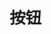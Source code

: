 <!--
 * @Author: Delevin.TnT
 * @LastEditors: Delevin.TnT
 * @Date: 2022-03-23 09:41:29
 * @LastEditTime: 2022-03-23 10:39:03
-->

# 按钮
